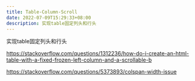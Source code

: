 ```yaml
---
title: Table-Column-Scroll
date: 2022-07-09T15:29:33+08:00
description: 实现table固定列头和行头
---
```

实现table固定列头和行头

https://stackoverflow.com/questions/1312236/how-do-i-create-an-html-table-with-a-fixed-frozen-left-column-and-a-scrollable-b

https://stackoverflow.com/questions/5373893/colspan-width-issue